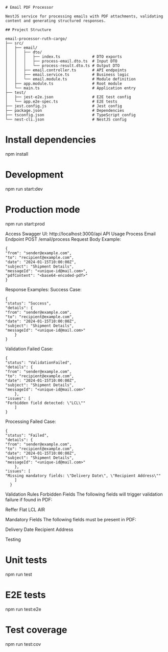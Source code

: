 
```
# Email PDF Processor

NestJS service for processing emails with PDF attachments, validating content and generating structured responses.

## Project Structure

email-processor-ruth-cargo/
├── src/
│   ├── email/
│   │   ├── dto/
│   │   │   ├── index.ts              # DTO exports
│   │   │   ├── process-email.dto.ts  # Input DTO
│   │   │   └── process-result.dto.ts # Output DTO
│   │   ├── email.controller.ts       # API endpoints
│   │   ├── email.service.ts          # Business logic
│   │   └── email.module.ts           # Module definition
│   ├── app.module.ts                 # Root module
│   └── main.ts                       # Application entry
├── test/
│   ├── jest-e2e.json                 # E2E test config
│   └── app.e2e-spec.ts               # E2E tests
├── jest.config.js                    # Jest config
├── package.json                      # Dependencies
├── tsconfig.json                     # TypeScript config
└── nest-cli.json                     # NestJS config
```

# Install dependencies
npm install

# Development
npm run start:dev

# Production mode
npm run start:prod

Access Swagger UI: http://localhost:3000/api
API Usage
Process Email Endpoint
POST /email/process
Request Body Example:
```
{
"from": "sender@example.com",
"to": "recipient@example.com",
"date": "2024-01-15T10:00:00Z",
"subject": "Shipment Details",
"messageId": "<unique-id@mail.com>",
"pdfContent": "<base64-encoded-pdf>"
}
```

Response Examples:
Success Case:
```
{
"status": "Success",
"details": {
"from": "sender@example.com",
"to": "recipient@example.com",
"date": "2024-01-15T10:00:00Z",
"subject": "Shipment Details",
"messageId": "<unique-id@mail.com>"
    }
}
```
Validation Failed Case:
```
{
"status": "ValidationFailed",
"details": {
"from": "sender@example.com",
"to": "recipient@example.com",
"date": "2024-01-15T10:00:00Z",
"subject": "Shipment Details",
"messageId": "<unique-id@mail.com>"
    },
"issues": [
"Forbidden field detected: \"LCL\""
    ]
}
```

Processing Failed Case:
```
{
"status": "Failed",
"details": {
"from": "sender@example.com",
"to": "recipient@example.com",
"date": "2024-01-15T10:00:00Z",
"subject": "Shipment Details",
"messageId": "<unique-id@mail.com>"
    },
"issues": [
"Missing mandatory fields: \"Delivery Date\", \"Recipient Address\""
    ]
  }
```

Validation Rules
Forbidden Fields
The following fields will trigger validation failure if found in PDF:

Reffer
Flat
LCL
AIR

Mandatory Fields
The following fields must be present in PDF:

Delivery Date
Recipient Address

Testing

# Unit tests
npm run test

# E2E tests
npm run test:e2e

# Test coverage
npm run test:cov
